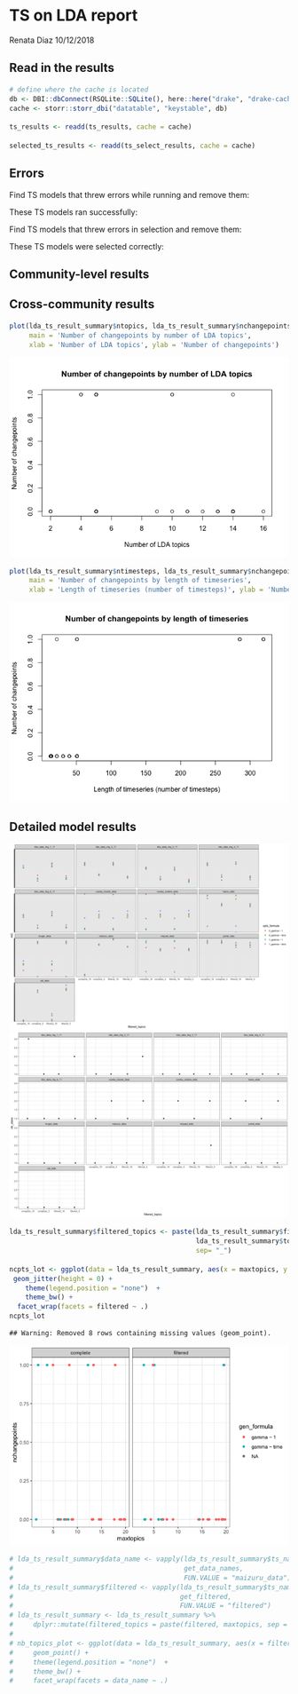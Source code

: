 TS on LDA report
================
Renata Diaz
10/12/2018

Read in the results
-------------------

``` r
# define where the cache is located
db <- DBI::dbConnect(RSQLite::SQLite(), here::here("drake", "drake-cache.sqlite"))
cache <- storr::storr_dbi("datatable", "keystable", db)

ts_results <- readd(ts_results, cache = cache)

selected_ts_results <- readd(ts_select_results, cache = cache)
```

Errors
------

Find TS models that threw errors while running and remove them:

These TS models ran successfully:

Find TS models that threw errors in selection and remove them:

These TS models were selected correctly:

Community-level results
-----------------------

Cross-community results
-----------------------

``` r
plot(lda_ts_result_summary$ntopics, lda_ts_result_summary$nchangepoints, 
     main = 'Number of changepoints by number of LDA topics', 
     xlab = 'Number of LDA topics', ylab = 'Number of changepoints')
```

![](ts_report_files/figure-markdown_github/plot%20ts%20cross%20comm%20results-1.png)

``` r
plot(lda_ts_result_summary$ntimesteps, lda_ts_result_summary$nchangepoints, 
     main = 'Number of changepoints by length of timeseries', 
     xlab = 'Length of timeseries (number of timesteps)', ylab = 'Number of changepoints')
```

![](ts_report_files/figure-markdown_github/plot%20ts%20cross%20comm%20results-2.png)

Detailed model results
----------------------

![](ts_report_files/figure-markdown_github/detailed%20ts%20model%20results-1.png)![](ts_report_files/figure-markdown_github/detailed%20ts%20model%20results-2.png)

``` r
lda_ts_result_summary$filtered_topics <- paste(lda_ts_result_summary$filtered, 
                                               lda_ts_result_summary$topics,
                                               sep= "_")

ncpts_lot <- ggplot(data = lda_ts_result_summary, aes(x = maxtopics, y = nchangepoints, color = gen_formula)) +
 geom_jitter(height = 0) +
    theme(legend.position = "none")  +
    theme_bw() +
  facet_wrap(facets = filtered ~ .)
ncpts_lot
```

    ## Warning: Removed 8 rows containing missing values (geom_point).

![](ts_report_files/figure-markdown_github/ncpts-1.png)

``` r
# lda_ts_result_summary$data_name <- vapply(lda_ts_result_summary$ts_name,
#                                           get_data_names,
#                                           FUN.VALUE = "maizuru_data")
# lda_ts_result_summary$filtered <- vapply(lda_ts_result_summary$ts_name,
#                                          get_filtered,
#                                          FUN.VALUE = "filtered")
# lda_ts_result_summary <- lda_ts_result_summary %>%
#     dplyr::mutate(filtered_topics = paste(filtered, maxtopics, sep = "_"))
# 
# nb_topics_plot <- ggplot(data = lda_ts_result_summary, aes(x = filtered_topics, y = ntopics)) +
#     geom_point() +
#     theme(legend.position = "none")  +
#     theme_bw() +
#     facet_wrap(facets = data_name ~ .)
```
